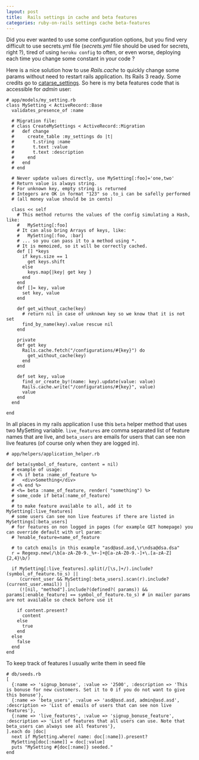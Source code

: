 ```yaml
---
layout: post
title:  Rails settings in cache and beta features
categories: ruby-on-rails settings cache beta-features
---
```


Did you ever wanted to use some configuration options, but you find very difficult to use secrets.yml file (*secrets.yml* file should be used for secrets, right ?), tired of using `heroku config` to often, or even worse, deploying each time you change some constant in your code ?

Here is a nice solution how to use *Rails.cache* to quickly change some params without need to restart rails application. Its Rails 3 ready. Some credits go to [catarse_settings](https://github.com/catarse/catarse_settings_db/blob/master/app/models/catarse_settings_db/setting.rb). So here is my beta features code that is accessible for *admin* user:

~~~
# app/models/my_setting.rb
class MySetting < ActiveRecord::Base
  validates_presence_of :name

  # Migration file:
  # class CreateMySettings < ActiveRecord::Migration
  #   def change
  #     create_table :my_settings do |t|
  #       t.string :name
  #       t.text :value
  #       t.text :description
  #     end
  #   end
  # end

  # Never update values directly, use MySetting[:foo]='one,two'
  # Return value is always string.
  # For unknown key, empty string is returned
  # Integers are OK in format "123" so .to_i can be safelly performed
  # (all money value should be in cents)

  class << self
    # This method returns the values of the config simulating a Hash, like:
    #   MySetting[:foo]
    # It can also bring Arrays of keys, like:
    #   MySetting[:foo, :bar]
    # ... so you can pass it to a method using *.
    # It is memoized, so it will be correctly cached.
    def [] *keys
      if keys.size == 1
        get keys.shift
      else
        keys.map{|key| get key }
      end
    end
    def []= key, value
      set key, value
    end

    def get_without_cache(key)
      # return nil in case of unknown key so we know that it is not set
      find_by_name(key).value rescue nil
    end

    private
    def get key
      Rails.cache.fetch("/configurations/#{key}") do
        get_without_cache(key)
      end
    end

    def set key, value
      find_or_create_by!(name: key).update(value: value)
      Rails.cache.write("/configurations/#{key}", value)
      value
    end
  end
  
end
~~~


In all places in my rails application I use this `beta` helper method that uses two MySetting variable. `live_features` are comma separated list of feature names that are live, and `beta_users` are emails for users that can see non live features (of course only when they are logged in).

~~~
# app/helpers/application_helper.rb

def beta(symbol_of_feature, content = nil)
  # example of usage:
  # <% if beta :name_of_feature %>
  #   <div>Something</div>
  # <% end %>
  # <%= beta :name_of_feature, render( "something") %>
  # some_code if beta(:name_of_feature)
  #
  # to make feature available to all, add it to MySetting[:live_features]
  # some users can see non live features if there are listed in MySettings[:beta_users]
  # for features on non logged in pages (for example GET homepage) you can override default with url param:
  # ?enable_feature=name_of_feature

  # to catch emails in this example "asd@asd.asd,\r\ndsa@dsa.dsa"
  r = Regexp.new(/\b[a-zA-Z0-9._%+-]+@[a-zA-Z0-9.-]+\.[a-zA-Z]{2,4}\b/)     

  if MySetting[:live_features].split(/[\s,]+/).include?(symbol_of_feature.to_s) ||
     (current_user && MySetting[:beta_users].scan(r).include?(current_user.email)) ||
     (![nil, "method"].include?(defined?( params)) && params[:enable_feature] == symbol_of_feature.to_s) # in mailer params are not available so check before use it

    if content.present?
      content
    else
      true
    end
  else
    false
  end
end
~~~


To keep track of features I usually write them in seed file

~~~
# db/seeds.rb
[
  {:name => 'signup_bonuse', :value => '2500', :description => 'This is bonuse for new customers. Set it to 0 if you do not want to give this bonuse'},
  {:name => 'beta_users', :value => 'asd@asd.asd, admin@asd.asd', :description => 'List of emails of users that can see non live features'},
  {:name => 'live_features', :value => 'signup_bonuse_feature', :description => 'List of features that all users can use. Note that beta_users can always see all features'},
].each do |doc| 
  next if MySetting.where( name: doc[:name]).present?
  MySetting[doc[:name]] = doc[:value]
  puts "MySetting #{doc[:name]} seeded."
end
~~~
